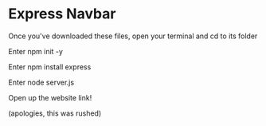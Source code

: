 # Express Navbar

Once you've downloaded these files, open your terminal and cd to its folder

Enter npm init -y

Enter npm install express

Enter node server.js

Open up the website link!

(apologies, this was rushed)
